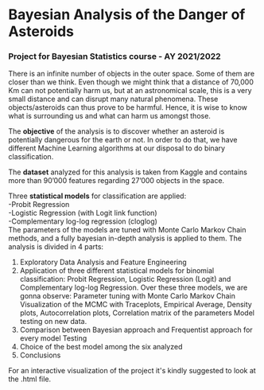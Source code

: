 # Bayesian Analysis of the Danger of Asteroids

### Project for Bayesian Statistics course - AY 2021/2022

There is an infinite number of objects in the outer space. Some of them are closer than we think. Even though we might think that a distance of 70,000 Km can not potentially harm us, but at an astronomical scale, this is a very small distance and can disrupt many natural phenomena.
These objects/asteroids can thus prove to be harmful. Hence, it is wise to know what is surrounding us and what can harm us amongst those.

The **objective** of the analysis is to discover whether an asteroid is potentially dangerous for the earth or not.
In order to do that, we have different Machine Learning algorithms at our disposal to do binary classification.

The **dataset** analyzed for this analysis is taken from Kaggle and contains more than 90’000 features regarding 27’000 objects in the space.

Three **statistical models** for classification are applied: \
-Probit Regression \
-Logistic Regression (with Logit link function) \
-Complementary log-log regression (cloglog) \
The parameters of the models are tuned with Monte Carlo Markov Chain methods, and a fully bayesian in-depth analysis is applied to them. The analysis is divided in 4 parts:
1. Exploratory Data Analysis and Feature Engineering
2. Application of three different statistical models for binomial classification: Probit Regression, Logistic Regression (Logit) and Complementary
log-log Regression. Over these three models, we are gonna observe:
Parameter tuning with Monte Carlo Markov Chain
Visualization of the MCMC with Traceplots, Empirical Average, Density plots, Autocorrelation plots, Correlation matrix of the parameters Model testing on new data.
3. Comparison between Bayesian approach and Frequentist approach for every model
Testing
4. Choice of the best model among the six analyzed
5. Conclusions

For an interactive visualization of the project it's kindly suggested to look at the .html file.
